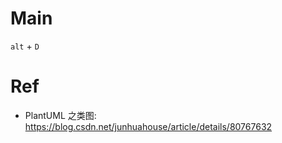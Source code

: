 # Main

`alt` + `D`

# Ref

- PlantUML 之类图: https://blog.csdn.net/junhuahouse/article/details/80767632